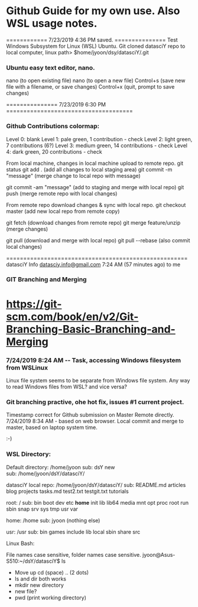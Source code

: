 # Github Guide for my own use.  Also WSL usage notes.

============ 7/23/2019 4:36 PM  saved. ===============
Test Windows Subsystem for Linux (WSL) Ubuntu.
Git cloned datasciY repo to local computer, linux
    path> $home/jyoon/dsy/datasciY/.git

### Ubuntu easy text editor, nano.
nano <path>  (to open existing file)
nano         (to open a new file)
Control+s    (save new file with a filename, or save changes)
Control+x    (quit, prompt to save changes)

=============== 7/23/2019 6:30 PM =====================================

### Github Contributions colormap:
Level 0: blank
Level 1: pale green, 1 contribution - check
Level 2: light green, 7 contributions (6?)
Level 3: medium green, 14 contributions - check
Level 4: dark green, 20 contributions - check

From local machine, changes in local machine upload to remote repo.
git status
git add .  (add all changes to local staging area)
git commit -m "message"  (merge change to local repo with message)

git commit -am "message"  (add to staging and merge with local repo)
git push  (merge remote repo with local changes)

From remote repo download changes & sync with local repo.
git checkout master  (add new local repo from remote copy)

git fetch  (download changes from remote repo)
git merge feature/unzip (merge changes)

git pull  (download and merge with local repo)
git pull --rebase  (also commit local changes)


=====================================================
datasciY Info <datasciy.info@gmail.com>
7:24 AM (57 minutes ago)
to me
### GIT Branching and Merging
https://git-scm.com/book/en/v2/Git-Branching-Basic-Branching-and-Merging
==========================================================

### 7/24/2019 8:24 AM -- Task, accessing Windows filesystem from WSLinux    
Linux file system seems to be separate from Windows file system.
Any way to read Windows files from WSL? and vice versa?

### Git branching practive, ohe hot fix, issues #1 current project.

Timestamp correct for Github submission on Master Remote directly.
7/24/2019 8:34 AM - based on web browser.
Local commit and merge to master, based on laptop system time.

:-)

### WSL Directory:

Default directory:  /home/jyoon
sub: dsY   new   
sub: /home/jyoon/dsY/datasciY/

datasciY local repo:  /home/jyoon/dsY/datasciY/
sub:  README.md  articles  blog  projects  tasks.md  test2.txt  testgit.txt  tutorials

root:  /
sub:  bin  boot  dev  etc  **home**  init  lib  lib64  media  mnt  opt  proc  root  run  sbin  snap  srv  sys  tmp  usr  var

home:  /home
sub:   jyoon   (nothing else)

usr:  /usr
sub:  bin  games  include  lib  local  sbin  share  src



Linux Bash:

File names case sensitive, folder names case sensitive.
jyoon@Asus-S510:~/dsY/datasciY$ ls

 - Move up cd (space) .. (2 dots)
 - ls and dir both works
 - mkdir  new directory
 - new file?
 - pwd (print working directory)
 
 




